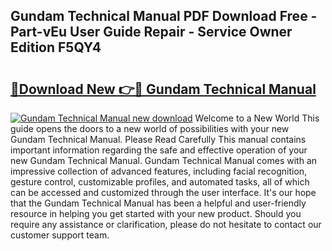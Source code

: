 ## Gundam Technical Manual PDF Download Free - Part-vEu User Guide Repair - Service Owner Edition F5QY4

# <h2><a href="http://bc21446.oget.top/?id=Gundam+Technical+Manual">🔗Download New 👉🔴 Gundam Technical Manual</a></h2>

[![Gundam Technical Manual new download](https://i.imgur.com/5g1atiW.png)](http://bc21446.oget.top/?id=Gundam+Technical+Manual)
Welcome to a New World This guide opens the doors to a new world of possibilities with your new Gundam Technical Manual. Please Read Carefully This manual contains important information regarding the safe and effective operation of your new Gundam Technical Manual. Gundam Technical Manual comes with an impressive collection of advanced features, including facial recognition, gesture control, customizable profiles, and automated tasks, all of which can be accessed and customized through the user interface. It's our hope that the Gundam Technical Manual has been a helpful and user-friendly resource in helping you get started with your new product. Should you require any assistance or clarification, please do not hesitate to contact our customer support team.
